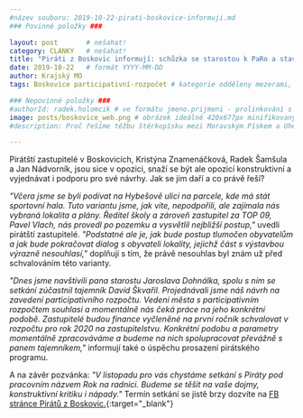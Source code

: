 ```yaml
---
#název souboru: 2019-10-22-pirati-boskovice-informuji.md
### Povinné položky ###

layout: post       # nešahat!
category: CLANKY   # nešahat!
title: "Piráti z Boskovic informují: schůzka se starostou k PaRo a stavba sportovní haly"
date: 2019-10-22   # formát YYYY-MM-DD
author: Krajský MO
tags: Boskovice participativní-rozpočet # kategorie odděleny mezerami, např. volby zemědělství životní-prostředí piráti (viz https://jihomoravsky.pirati.cz/tags/)

### Nepovinné položky ###
#authorId: radek.holomcik # ve formátu jmeno.prijmeni - prolinkování s profilem přes uid
image: posts/boskovice_web.png # obrázek ideálně 420x677px minifikovaný přes https://tinypng.com/
#description: Proč řešíme těžbu štěrkopísku mezi Moravským Pískem a Uherským Ostrohem? Podrobné info o celé kauze.

---
```


Pirátští zastupitelé v Boskovicích, Kristýna Znamenáčková, Radek Šamšula a Jan Nádvorník, jsou sice v opozici, snaží se být ale opozicí konstruktivní a vyjednávat i podporu pro své návrhy. Jak se jim daří a co právě řeší?

*"Včera jsme se byli podívat na Hybešově ulici na parcele, kde má stát sportovní hala. Tuto variantu jsme, jak víte, nepodpořili, ale zajímala nás vybraná lokalita a plány. Ředitel školy a zároveň zastupitel za TOP 09, Pavel Vlach, nás provedl po pozemku a vysvětlil nejbližší postup,"* uvedli pirátští zastupitelé. *"Podstatné ale je, jak bude postup tlumočen obyvatelům a jak bude pokračovat dialog s obyvateli lokality, jejichž část s výstavbou výrazně nesouhlasí,"* doplňují s tím, že právě nesouhlas byl znám už před schvalováním této varianty.

*"Dnes jsme navštívili pana starostu Jaroslava Dohnálka, spolu s ním se setkání zúčastnil tajemník David Škvařil. Projednávali jsme náš návrh na zavedení participativního rozpočtu. Vedení města s participativním rozpočtem souhlasí a momentálně nás čeká práce na jeho konkrétní podobě. Zastupitelé budou finance vyčleněné na první ročník schvalovat v rozpočtu pro rok 2020 na zastupitelstvu. Konkrétní podobu a parametry momentálně zpracováváme a budeme na nich spolupracovat převážně s panem tajemníkem,"* informují také o úspěchu prosazení pirátského programu.

A na závěr pozvánka: *"V listopadu pro vás chystáme setkání s Piráty pod pracovním názvem Rok na radnici. Budeme se těšit na vaše dojmy, konstruktivní kritiku i nápady."* Termín setkání se jistě brzy dozvíte na [FB stránce Pirátů z Boskovic.](https://www.facebook.com/piratiboskovice/){:target="_blank"}
